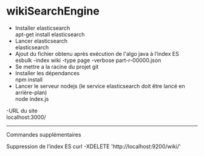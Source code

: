# wikiSearchEngine

- Installer elasticsearch    
apt-get install elasticsearch
- Lancer elasticsearch    
elasticsearch
- Ajout du fichier obtenu après exécution de l'algo java à l’index ES    
esbulk -index wiki -type page -verbose part-r-00000.json
- Se mettre a la racine du projet git
- Installer les dépendances    
npm install
- Lancer le serveur nodejs (le service elasticsearch doit être lancé en arrière-plan)    
node index.js

-URL du site    
localhost:3000/
______________________
Commandes supplémentaires

Suppression de l’index ES
curl -XDELETE 'http://localhost:9200/wiki/'
